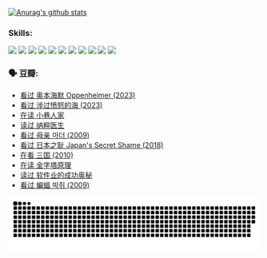 
[![Anurag's github stats](https://github-readme-stats.vercel.app/api?username=w940853815)](https://github.com/anuraghazra/github-readme-stats)

### Skills:

<code><img height="32" src="https://cdn.jsdelivr.net/npm/simple-icons@v5/icons/python.svg"></code>
<code><img height="32" src="https://cdn.jsdelivr.net/npm/simple-icons@v5/icons/javascript.svg"></code>
<code><img height="32" src="https://cdn.jsdelivr.net/npm/simple-icons@v5/icons/django.svg"></code>
<code><img height="32" src="https://cdn.jsdelivr.net/npm/simple-icons@v5/icons/flask.svg"></code>
<code><img height="32" src="https://cdn.jsdelivr.net/npm/simple-icons@v5/icons/vuetify.svg"></code>
<code><img height="32" src="https://cdn.jsdelivr.net/npm/simple-icons@v5/icons/git.svg"></code>
<code><img height="32" src="https://cdn.jsdelivr.net/npm/simple-icons@v5/icons/docker.svg"></code>
<code><img height="32" src="https://cdn.jsdelivr.net/npm/simple-icons@v5/icons/postgresql.svg"></code>
<code><img height="32" src="https://cdn.jsdelivr.net/npm/simple-icons@v5/icons/elasticsearch.svg"></code>
<code><img height="32" src="https://cdn.jsdelivr.net/npm/simple-icons@v5/icons/macos.svg"></code>
<code><img height="32" src="https://cdn.jsdelivr.net/npm/simple-icons@v5/icons/linux.svg"></code>

### 🗣 豆瓣:

<!-- DOUBAN-ACTIVITIES:START -->
- [看过 奥本海默 Oppenheimer‎ (2023)](https://www.douban.com/people/136069238/status/4454740976/?_i=02044717)
- [看过 涉过愤怒的海‎ (2023)](https://www.douban.com/people/136069238/status/4449502811/?_i=02044717)
- [在读 小巷人家](https://www.douban.com/people/136069238/status/4445749134/?_i=02044717)
- [读过 纳粹医生](https://www.douban.com/people/136069238/status/4445748598/?_i=02044717)
- [看过 母亲 마더‎ (2009)](https://www.douban.com/people/136069238/status/4442102172/?_i=02044717)
- [看过 日本之耻 Japan's Secret Shame‎ (2018)](https://www.douban.com/people/136069238/status/4431579101/?_i=02044717)
- [在看 三国‎ (2010)](https://www.douban.com/people/136069238/status/4430559482/?_i=02044717)
- [在读 金字塔原理](https://www.douban.com/people/136069238/status/4424812753/?_i=02044717)
- [读过 软件业的成功奥秘](https://www.douban.com/people/136069238/status/4424809958/?_i=02044717)
- [看过 蝙蝠 박쥐‎ (2009)](https://www.douban.com/people/136069238/status/4422787315/?_i=02044717)
<!-- DOUBAN-ACTIVITIES:END -->


![Snake animation](https://raw.githubusercontent.com/w940853815/w940853815/output/github-contribution-grid-snake.svg)

<!--
**w940853815/w940853815** is a ✨ _special_ ✨ repository because its `README.md` (this file) appears on your GitHub profile.

Here are some ideas to get you started:

- 🔭 I’m currently working on ...
- 🌱 I’m currently learning ...
- 👯 I’m looking to collaborate on ...
- 🤔 I’m looking for help with ...
- 💬 Ask me about ...
- 📫 How to reach me: ...
- 😄 Pronouns: ...
- ⚡ Fun fact: ...
-->
